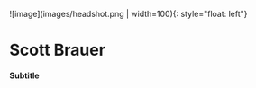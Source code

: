 ![image](images/headshot.png | width=100){: style="float: left"}
# Scott Brauer
#### Subtitle

## <Title>

Recent Date Tag About



[![Email](images/email_PNG1.png | width=50)](mailto:CodeRancher@zohomail.com)
[![github](images/github_PNG86.png | width=50)](https://github.com/CodeRancher)
[![linkedin](images/linkedIn_PNG7.png | width=50)](https://www.linkedin.com/in/scott-brauer-8209321/)